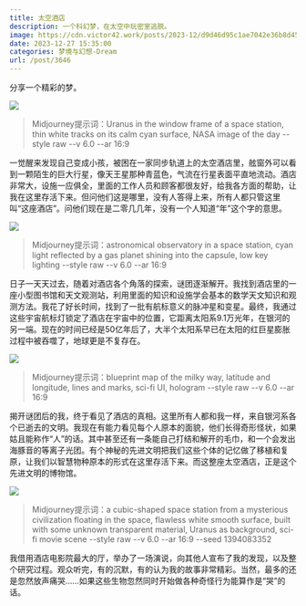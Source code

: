 ```yaml
---
title: 太空酒店
description: 一个科幻梦，在太空中玩密室逃脱。
image: https://cdn.victor42.work/posts/2023-12/d9d46d95c1ae7042e36b8d4562ed2853.jpg
date: 2023-12-27 15:35:00
categories: 梦境与幻想-Dream
url: /post/3646
---
```


分享一个精彩的梦。

![](https://cdn.victor42.work/posts/2023-12/a747c67c2f24fe6625082759585e3e34.jpg)

> Midjourney提示词：Uranus in the window frame of a space station, thin white tracks on its calm cyan surface, NASA image of the day --style raw --v 6.0 --ar 16:9

一觉醒来发现自己变成小孩，被困在一家同步轨道上的太空酒店里，舷窗外可以看到一颗陌生的巨大行星，像天王星那种青蓝色，气流在行星表面平直地流动。酒店非常大，设施一应俱全，里面的工作人员和顾客都很友好，给我各方面的帮助，让我在这里存活下来。但问他们这是哪里，没有人答得上来，所有人都只管这里叫“这座酒店”。问他们现在是二零几几年，没有一个人知道“年”这个字的意思。

![](https://cdn.victor42.work/posts/2023-12/cdb68bb568ae432a8d2e055852b9e9b4.jpg)

> Midjourney提示词：astronomical observatory in a space station, cyan light reflected by a gas planet shining into the capsule, low key lighting --style raw --v 6.0 --ar 16:9

日子一天天过去，随着对酒店各个角落的探索，谜团逐渐解开。我找到酒店里的一座小型图书馆和天文观测站，利用里面的知识和设施学会基本的数学天文知识和观测方法。我花了好长时间，找到了一批有航标意义的脉冲星和变星。最终，我通过这些宇宙航标灯锁定了酒店在宇宙中的位置，它距离太阳系9.1万光年，在银河的另一端。现在的时间已经是50亿年后了，大半个太阳系早已在太阳的红巨星膨胀过程中被吞噬了，地球更是不复存在。

![](https://cdn.victor42.work/posts/2023-12/d9d46d95c1ae7042e36b8d4562ed2853.jpg)

> Midjourney提示词：blueprint map of the milky way, latitude and longitude, lines and marks, sci-fi UI, hologram --style raw --v 6.0 --ar 16:9

揭开谜团后的我，终于看见了酒店的真相。这里所有人都和我一样，来自银河系各个已逝去的文明。我现在有能力看见每个人原本的面貌，他们长得奇形怪状，如果姑且能称作“人”的话。其中甚至还有一条能自己打结和解开的毛巾，和一个会发出海豚音的等离子光团。有个神秘的先进文明把我们这些个体的记忆做了移植和复原，让我们以智慧物种原本的形式在这里存活下来。而这整座太空酒店，正是这个先进文明的博物馆。

![](https://cdn.victor42.work/posts/2023-12/2cd9a2a7ad1492728dca586cea140cd0.jpg)

> Midjourney提示词：a cubic-shaped space station from a mysterious civilization floating in the space, flawless white smooth surface, built with some unknown transparent material, Uranus as background, sci-fi movie scene --style raw --v 6.0 --ar 16:9 --seed 1394083352

我借用酒店电影院最大的厅，举办了一场演说，向其他人宣布了我的发现，以及整个研究过程。观众听完，有的沉默，有的认为我的故事非常精彩。当然，最多的还是忽然放声痛哭……如果这些生物忽然同时开始做各种奇怪行为能算作是“哭”的话。
